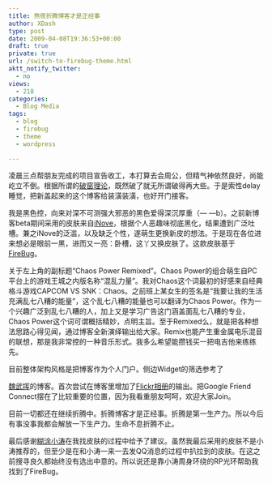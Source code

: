 ```yaml
---
title: 熬夜折腾博客才是正经事
author: XDash
type: post
date: 2009-04-08T19:36:53+00:00
draft: true
private: true
url: /switch-to-firebug-theme.html
aktt_notify_twitter:
  - no
views:
  - 218
categories:
  - Blog Media
tags:
  - blog
  - firebug
  - theme
  - wordpress

---
```

凌晨三点帮朋友完成的项目宣告收工，本打算去会周公，但精气神依然良好，尚能屹立不倒。根据所谓的<a href="http://baike.baidu.com/view/298167.htm" target="_blank">破窗理论</a>，既然破了就无所谓破得再大些。于是索性delay睡觉，把新盖起来的这个博客给装潢装潢，也好开门接客。

我是黑色控，向来对深不可测强大邪恶的黑色爱得深沉厚重（— —b）。之前新博客beta期间采用的皮肤来自<a href="http://www.neoease.com/inove/" target="_blank">iNove</a>，根据个人恶趣味彻底黑化，结果遭到广泛吐槽。兼之iNove的泛滥，以及缺乏个性，遂萌生更换新皮的想法。于是现在各位进来想必是眼前一黑，进而又一亮：卧槽，这丫又换皮肤了。这款皮肤基于<a href="http://www.blogohblog.com/download/firebug.zip" target="_blank">FireBug</a>。

关于左上角的副标题“Chaos Power Remixed”。Chaos Power的组合萌生自PC平台上的游戏王城之内版名称“混乱力量”。我对Chaos这个词最初的好感来自经典格斗游戏CAPCOM VS SNK：Chaos。之前班上某女生的签名是“我要让我的生活充满乱七八糟的能量”，这个乱七八糟的能量也可以翻译为Chaos Power。作为一个兴趣广泛到乱七八糟的人，加上又是学习广告这门涵盖面乱七八糟的专业，Chaos Power这个词可谓概括精妙，点明主旨。至于Remixed么，就是把各种想法思路心得见闻，通过博客全新演绎输出给大家。Remix也能产生重金属电乐混音的联想，那是我非常控的一种音乐形式。我多么希望能攒钱买一把电吉他来练练先。

<!--more-->目前整体架构风格是把博客作为个人门户。侧边Widget的筛选参考了

<a href="http://www.weiwuhui.com" target="_blank">魏武挥</a>的博客。首次尝试在博客里增加了[Flickr相册][1]的输出。把Google Friend Connect摆在了比较重要的位置，因为我看重朋友呵呵，欢迎大家Join。

目前一切都还在继续折腾中。折腾博客才是正经事。折腾是第一生产力。所以今后有事没事我都会解放一下生产力。生命不息折腾不止。

最后感谢[糊涂小涛][2]在我找皮肤的过程中给予了建议。虽然我最后采用的皮肤不是小涛推荐的，但至少是在和小涛一来一去发QQ消息的过程中扒拉到的皮肤。在这之前搜寻良久都始终没有选出中意的。所以说还是靠小涛周身环绕的RP光环帮助我找到了FireBug。

 [1]: http://www.flickr.com/photos/xdash/
 [2]: http://www.taopole.com